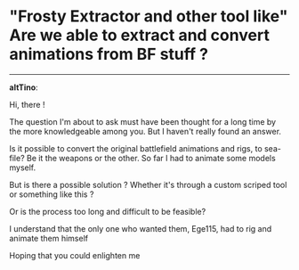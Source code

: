 # "Frosty Extractor and other tool like" Are we able to extract and convert animations from BF stuff ?


---
<strong>altTino</strong>:

Hi, there !

The question I&#39;m about to ask must have been thought for a long time by the more knowledgeable among you.
But I haven&#39;t really found an answer.

Is it possible to convert the original battlefield animations and rigs, to sea-file? Be it the weapons or the other.
So far I had to animate some models myself.

But is there a possible solution ? Whether it&#39;s through a custom scriped tool or something like this ?

Or is the process too long and difficult to be feasible?

I understand that the only one who wanted them, Ege115, had to rig and animate them himself

Hoping that you could enlighten me
